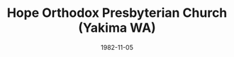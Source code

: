---
date: &id001 1982-11-05
end_date: null
location:
  address: null
  city: Yakima
  state: WA
minister:
- end: 1987-11-01
  name: Thomas Church
  start: 1982-11-05
  type: Evangelist
- end: 1989-01-01
  name: John Spain
  start: 1987-11-01
  type: Pastor
ministers:
- Thomas Church
- John Spain
name: Hope Orthodox Presbyterian Church
names:
- end: 1987-11-01
  name: Prosser Orthodox Presbyterian Mission
  start: null
- end: 1990-11-01
  name: Hope Orthodox Presbyterian Church
  start: 1987-11-01
origination_date: *id001
raw_data: "WA\nYakima\nHope Orthodox Presbyterian Church  (November 5, 1982\u2013\
  \ November 1, 1990)\n(formerly Prosser Orthodox Presbyterian Mission and moved to\
  \ Yakima in 1987)\nEvangelist: Thomas Church, 1982\u201387\nPastor: John Spain,\
  \ 1987\u201389"
received_from: null
states:
- WA
status:
  active: false
  end_date: 1990-11-01
  reason: null
  received_from: null
  withdrawal_to: null
title: Hope Orthodox Presbyterian Church (Yakima WA)
year_established:
- 1982

---